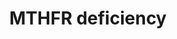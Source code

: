 ---
annotations:
- id: DOID:655
  parent: genetic disease
  type: Disease Ontology
  value: inherited metabolic disorder
- id: CL:0000128
  parent: animal cell
  type: Cell Type Ontology
  value: oligodendrocyte
- id: PW:0001840
  parent: disease pathway
  type: Pathway Ontology
  value: hyperhomocysteinemia pathway
- id: PW:0000140
  parent: regulatory pathway
  type: Pathway Ontology
  value: folate metabolic pathway
- id: PW:0002343
  parent: disease pathway
  type: Pathway Ontology
  value: methylenetetrahydrofolate reductase deficiency pathway
- id: PW:0001693
  parent: regulatory pathway
  type: Pathway Ontology
  value: S-adenosylmethionine homeostasis pathway
- id: PW:0000013
  parent: disease pathway
  type: Pathway Ontology
  value: disease pathway
authors:
- Jessev1993
- DeSl
- Egonw
- Khanspers
- IreneHemel
- Josienlandman
- MaintBot
- Fehrhart
- Eweitz
citedin: ''
communities:
- Diseases
- IEM
- ONTOX
- RareDiseases
description: 'There are currently three hypothesis for demyelination in the Central
  Nervous System (CNS) of methylenetetrahydrofolate reductase (MTHFR) deficient patients.
  These three possible mechanisms are: inadequate methionine synthesis, a deficiency
  of S-adenosylmethionine or accumulation of toxic intermediates from the elevated
  levels of homocysteine. This pathway includes all three of these possible mechanisms.
  This pathway was inspired by Chapter 10 of the book of Blau(ISBN 3642403360 (978-3642403361))
  and the paper by [Prasad et al. 2011](https://www.ncbi.nlm.nih.gov/pubmed/21778025).  For
  an overview of disorders related to folate metabolism and transport, please see
  [WP4259](https://www.wikipathways.org/index.php/Pathway:WP4259).'
last-edited: 2025-03-11
ndex: 565bc14b-8b6a-11eb-9e72-0ac135e8bacf
organisms:
- Homo sapiens
redirect_from:
- /index.php/Pathway:WP4288
- /instance/WP4288
- /instance/WP4288_r137938
revision: r137938
schema-jsonld:
- '@context': https://schema.org/
  '@id': https://wikipathways.github.io/pathways/WP4288.html
  '@type': Dataset
  creator:
    '@type': Organization
    name: WikiPathways
  description: 'There are currently three hypothesis for demyelination in the Central
    Nervous System (CNS) of methylenetetrahydrofolate reductase (MTHFR) deficient
    patients. These three possible mechanisms are: inadequate methionine synthesis,
    a deficiency of S-adenosylmethionine or accumulation of toxic intermediates from
    the elevated levels of homocysteine. This pathway includes all three of these
    possible mechanisms. This pathway was inspired by Chapter 10 of the book of Blau(ISBN
    3642403360 (978-3642403361)) and the paper by [Prasad et al. 2011](https://www.ncbi.nlm.nih.gov/pubmed/21778025).  For
    an overview of disorders related to folate metabolism and transport, please see
    [WP4259](https://www.wikipathways.org/index.php/Pathway:WP4259).'
  keywords:
  - 5,10-Methylene-THF
  - 5-Methyl-THF
  - ASMT
  - BADH
  - BHMT
  - Betaine
  - Betaine aldehyde
  - CASP3
  - CASP9
  - CCT-alpha
  - CDP-choline
  - CHDH
  - CHPT-1
  - COMT
  - Ca2+
  - Ceramide
  - Choline
  - Choline kinase alpha
  - Cytochrome c
  - DAG
  - DNMT1
  - DNMT3A
  - DNMT3B
  - Dimethylglycine
  - EC 2.1.1.72
  - EC 2.1.1.79
  - EHMT1
  - EHMT2
  - HNMT
  - Homocysteine
  - Homocysteine thiolactone
  - MTHFR
  - MetRS
  - Methionine
  - NMDA 1
  - NMDA 2A
  - NMDA 2D
  - PEMT
  - PRMT
  - Phosphatidylcholine
  - Phosphatidylethanolamine
  - Phosphocholine
  - Reactive oxygen species
  - SAH
  - SAM
  - SGMS 1
  - Sphingomyelin
  - '[Myelin basic protein]-N-methylarginine'
  - '[Myelin basic protein]-arginine'
  - betaine
  license: CC0
  name: MTHFR deficiency
seo: CreativeWork
title: MTHFR deficiency
wpid: WP4288
---